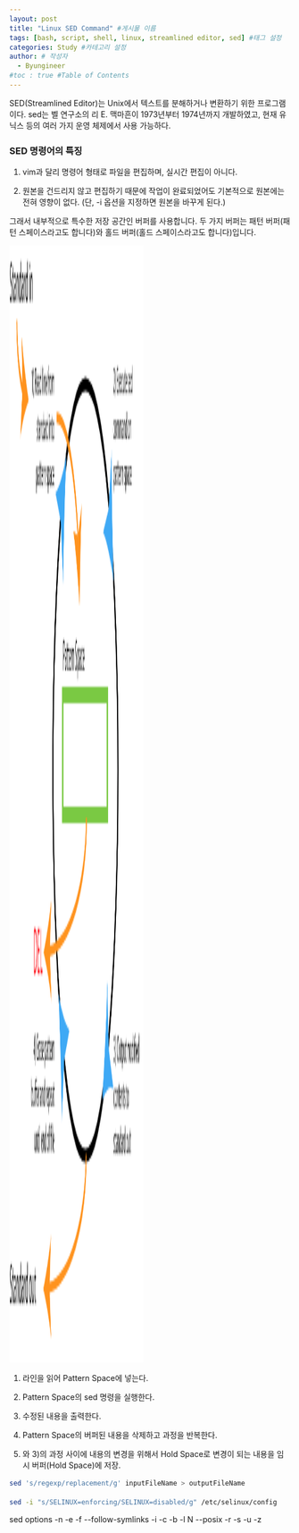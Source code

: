 ```yaml
---
layout: post
title: "Linux SED Command" #게시물 이름
tags: [bash, script, shell, linux, streamlined editor, sed] #태그 설정
categories: Study #카테고리 설정
author: # 작성자
  - Byungineer
#toc : true #Table of Contents
---
```


SED(Streamlined Editor)는 Unix에서 텍스트를 분해하거나 변환하기 위한 프로그램이다. sed는 벨 연구소의 리 E. 맥마흔이 1973년부터 1974년까지 개발하였고, 현재 유닉스 등의 여러 가지 운영 체제에서 사용 가능하다.

### SED 명령어의 특징
1. vim과 달리 명령어 형태로 파일을 편집하며, 실시간 편집이 아니다.

2. 원본을 건드리지 않고 편집하기 때문에 작업이 완료되었어도 기본적으로 원본에는 전혀 영향이 없다.
(단, -i 옵션을 지정하면 원본을 바꾸게 된다.)


그래서 내부적으로 특수한 저장 공간인 버퍼를 사용합니다. 두 가지 버퍼는 패턴 버퍼(패턴 스페이스라고도 합니다)와 홀드 버퍼(홀드 스페이스라고도 합니다)입니다.

<img src="/image/streamlined_editor.png" alt="test" style="height: 2000px; width:240px;"/>

1) 라인을 읽어 Pattern Space에 넣는다.
2) Pattern Space의 sed 명령을 실행한다.
3) 수정된 내용을 출력한다.
4) Pattern Space의 버퍼된 내용을 삭제하고 과정을 반복한다.

2) 와 3)의 과정 사이에 내용의 변경을 위해서 Hold Space로 변경이 되는 내용을 임시 버퍼(Hold Space)에 저장.


```bash
sed 's/regexp/replacement/g' inputFileName > outputFileName

sed -i "s/SELINUX=enforcing/SELINUX=disabled/g" /etc/selinux/config
```

sed options
-n
-e
-f
--follow-symlinks
-i
-c
-b
-l N
--posix
-r
-s
-u
-z
